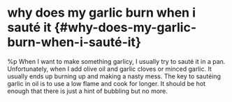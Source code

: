 # why does my garlic burn when i sauté it {#why-does-my-garlic-burn-when-i-sauté-it}
%p When I want to make something garlicy, I usually try to sauté it in a pan. Unfortunately, when I add olive oil and garlic cloves or minced garlic. It usually ends up burning up and making a nasty mess. The key to sautéing garlic in oil is to use a low flame and cook for longer. It should be hot enough that there is just a hint of bubbling but no more.
